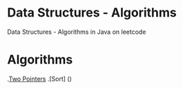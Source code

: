 # Data Structures - Algorithms
Data Structures - Algorithms in Java on leetcode

# Algorithms
.[Two Pointers](https://github.com/Programming-Everywhere/DataStructures-Algorithms/blob/master/TwoPointers.md)
.[Sort] ()

